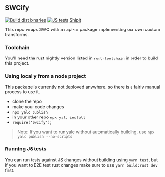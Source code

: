 ## SWCify

[![Build dist binaries](https://github.com/Shopify/swcify/actions/workflows/build_and_commit_binaries.yml/badge.svg)](https://github.com/Shopify/swcify/actions/workflows/build_and_commit_binaries.yml)
[![JS tests](https://github.com/Shopify/swcify/actions/workflows/js_test.yml/badge.svg)](https://github.com/Shopify/swcify/actions/workflows/js_test.yml)
[Shipit](https://shipit.shopify.io/shopify/swcify/production)

This repo wraps SWC with a napi-rs package implementing our own custom transforms.

### Toolchain

You'll need the rust nightly version listed in `rust-toolchain` in order to build this project.

### Using locally from a node project

This package is currently not deployed anywhere, so there is a fairly manual process to use it.

- clone the repo
- make your code changes
- `npx yalc publish`
- in your other repo `npx yalc install`
- `require('swcify')`;

> Note: If you want to run yalc without automatically building, use `npx yalc publish --no-scripts`

### Running JS tests

You can run tests against JS changes without building using `yarn test`, but if you want to E2E test rust changes make sure to use `yarn build:rust dev` first.
